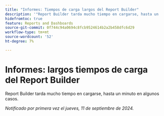 ```yaml
---
title: "Informes: Tiempos de carga largos del Report Builder"
description: '"Report Builder tarda mucho tiempo en cargarse, hasta un minuto en algunos casos".'
hidefromtoc: true
feature: Reports and Dashboards
source-git-commit: 0f744c94a0694c8fcb9524614b2a2b458dfc6d29
workflow-type: tm+mt
source-wordcount: '52'
ht-degree: 7%

---
```



# Informes: largos tiempos de carga del Report Builder

Report Builder tarda mucho tiempo en cargarse, hasta un minuto en algunos casos.

_Notificado por primera vez el jueves, 11 de septiembre de 2024._
